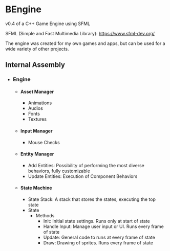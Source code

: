 # BEngine

v0.4 of a C++ Game Engine using SFML

SFML (Simple and Fast Multimedia Library): https://www.sfml-dev.org/

The engine was created for my own games and apps, but can be used for a wide variety of other projects.

## Internal Assembly

- ### Engine
  - #### Asset Manager
	- Animations
	- Audios
	- Fonts
    - Textures
  - #### Input Manager
    - Mouse Checks
  - #### Entity Manager
	- Add Entities: Possibility of performing the most diverse behaviors, fully customizable
	- Update Entities: Execution of Component Behaviors
  - #### State Machine
	- State Stack: A stack that stores the states, executing the top state
    - State
	  - Methods
	    - Init: Initial state settings. Runs only at start of state
	    - Handle Input: Manage user input or UI. Runs every frame of state
	    - Update: General code to runs at every frame of state
	    - Draw: Drawing of sprites. Runs every frame of state
